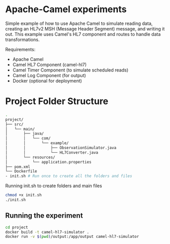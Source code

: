 # Apache-Camel experiments

Simple example of how to use Apache Camel to simulate reading data, creating an HL7v2 MSH (Message Header Segment) message, and writing it out. This example uses Camel's HL7 component and routes to handle data transformations.

Requirements:
- Apache Camel
- Camel HL7 Component (camel-hl7)
- Camel Timer Component (to simulate scheduled reads)
- Camel Log Component (for output)
- Docker (optional for deployment)

##

# Project Folder Structure

```bash
.
project/
├── src/
│   └── main/
│       ├── java/
│       │   └── com/
│       │       └── example/
│       │           ├── ObservationSimulator.java
│       │           └── HL7Converter.java
│       └── resources/
│           └── application.properties
├── pom.xml
└── Dockerfile
- init.sh # Run once to create all the folders and files
```

Running init.sh to create folders and main files

```bash
chmod +x init.sh
./init.sh
```

## Running the experiment

```bash
cd project
docker build -t camel-hl7-simulator .
docker run -v $(pwd)/output:/app/output camel-hl7-simulator
```
